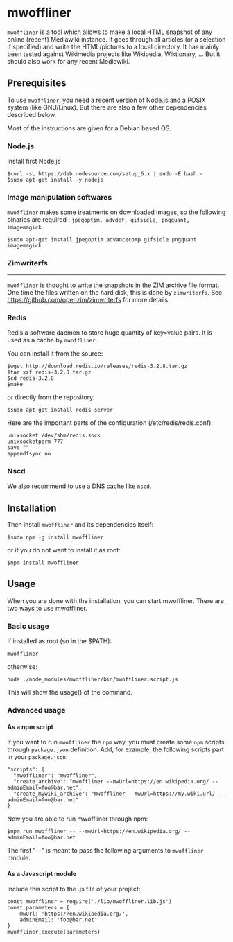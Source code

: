 # mwoffliner

`mwoffliner` is a tool which allows to make a local HTML snapshot of
any online (recent) Mediawiki instance. It goes through all articles
(or a selection if specified) and write the HTML/pictures to a local
directory. It has mainly been tested against Wikimedia projects like
Wikipedia, Wiktionary, ... But it should also work for any recent
Mediawiki.

## Prerequisites

To use `mwoffliner`, you need a recent version of Node.js and a POSIX
system (like GNU/Linux). But there are also a few other dependencies
described below.

Most of the instructions are given for a Debian based OS.

### Node.js

Install first Node.js

```
$curl -sL https://deb.nodesource.com/setup_6.x | sudo -E bash -
$sudo apt-get install -y nodejs
```

### Image manipulation softwares

`mwoffliner` makes some treatments on downloaded images, so the
following binaries are required : `jpegoptim, advdef, gifsicle,
pngquant, imagemagick`.

```
$sudo apt-get install jpegoptim advancecomp gifsicle pngquant imagemagick
```

### Zimwriterfs
------------------------------------------------------------------

`mwoffliner` is thought to write the snapshots in the ZIM archive file
format. One time the files written on the hard disk, this is done by
`zimwriterfs`. See https://github.com/openzim/zimwriterfs for more
details.

### Redis

Redis a software daemon to store huge quantity of key=value pairs. It is
used as a cache by `mwoffliner`.

You can install it from the source:

```
$wget http://download.redis.io/releases/redis-3.2.8.tar.gz
$tar xzf redis-3.2.8.tar.gz
$cd redis-3.2.8
$make
```

or directly from the repository:

```
$sudo apt-get install redis-server
```

Here are the important parts of the configuration
(/etc/redis/redis.conf):

```
unixsocket /dev/shm/redis.sock
unixsocketperm 777
save ""
appendfsync no
```

### Nscd

We also recommend to use a DNS cache like `nscd`.

## Installation

Then install `mwoffliner` and its dependencies itself:

```
$sudo npm -g install mwoffliner
```

or if you do not want to install it as root:

```
$npm install mwoffliner
```

## Usage

When you are done with the installation, you can start
mwoffliner. There are two ways to use mwoffliner.

### Basic usage

If installed as root (so in the $PATH):

```
mwoffliner
```

otherwise:

```
node ./node_modules/mwoffliner/bin/mwoffliner.script.js
```

This will show the usage() of the command.

### Advanced usage

#### As a npm script

If you want to run `mwoffliner` the `npm` way, you must create some
`npm` scripts through `package.json` definition. Add, for example, the
following scripts part in your `package.json`:

```
"scripts": {
  "mwoffliner": "mwoffliner",
  "create_archive": "mwoffliner --mwUrl=https://en.wikipedia.org/ --adminEmail=foo@bar.net",
  "create_mywiki_archive": "mwoffliner --mwUrl=https://my.wiki.url/ --adminEmail=foo@bar.net"
}
```

Now you are able to run mwoffliner through npm:

```
$npm run mwoffliner -- --mwUrl=https://en.wikipedia.org/ --adminEmail=foo@bar.net
```

The first "--" is meant to pass the following arguments to
`mwoffliner` module.

#### As a Javascript module

Include this script to the .js file of your project:

```
const mwoffliner = require('./lib/mwoffliner.lib.js')
const parameters = {
    mwUrl: 'https://en.wikipedia.org/',
    adminEmail: 'foo@bar.net'
}
mwoffliner.execute(parameters)
```
